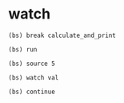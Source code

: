 # watch

```
(bs) break calculate_and_print

(bs) run

(bs) source 5

(bs) watch val

(bs) continue
```
